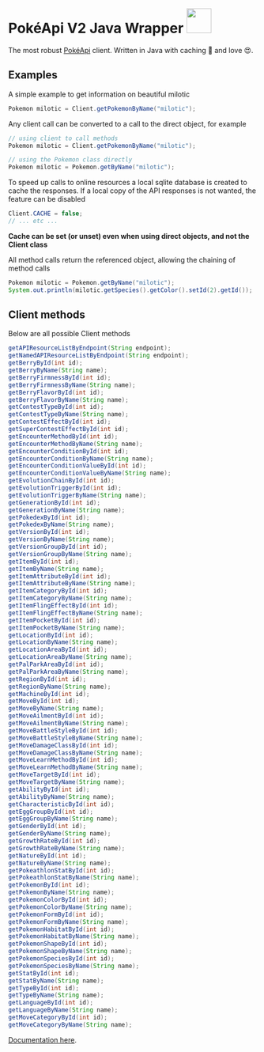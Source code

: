 # PokéApi V2 Java Wrapper <img heigth=50 width=50 src="https://cdn.bulbagarden.net/upload/thumb/3/36/350Milotic.png/250px-350Milotic.png">
The most robust [PokéApi](https://www.pokeapi.co/) client. Written in Java with caching 🤖 and love 😍.

## Examples
A simple example to get information on beautiful milotic

```java
Pokemon milotic = Client.getPokemonByName("milotic");
```

Any client call can be converted to a call to the direct object, for example

```java
// using client to call methods
Pokemon milotic = Client.getPokemonByName("milotic");

// using the Pokemon class directly
Pokemon milotic = Pokemon.getByName("milotic");
```

To speed up calls to online resources a local sqlite database is created to cache the responses. If a local copy of the API responses is not wanted, the feature can be disabled

```java
Client.CACHE = false;
// ... etc ...
```
**Cache can be set (or unset) even when using direct objects, and not the Client class**

All method calls return the referenced object, allowing the chaining of method calls

```java
Pokemon milotic = Pokemon.getByName("milotic");
System.out.println(milotic.getSpecies().getColor().setId(2).getId());
```
## Client methods
Below are all possible Client methods

```java
getAPIResourceListByEndpoint(String endpoint);
getNamedAPIResourceListByEndpoint(String endpoint);
getBerryById(int id);
getBerryByName(String name);
getBerryFirmnessById(int id);
getBerryFirmnessByName(String name);
getBerryFlavorById(int id);
getBerryFlavorByName(String name);
getContestTypeById(int id);
getContestTypeByName(String name);
getContestEffectById(int id);
getSuperContestEffectById(int id);
getEncounterMethodById(int id);
getEncounterMethodByName(String name);
getEncounterConditionById(int id);
getEncounterConditionByName(String name);
getEncounterConditionValueById(int id);
getEncounterConditionValueByName(String name);
getEvolutionChainById(int id);
getEvolutionTriggerById(int id);
getEvolutionTriggerByName(String name);
getGenerationById(int id);
getGenerationByName(String name);
getPokedexById(int id);
getPokedexByName(String name);
getVersionById(int id);
getVersionByName(String name);
getVersionGroupById(int id);
getVersionGroupByName(String name);
getItemById(int id);
getItemByName(String name);
getItemAttributeById(int id);
getItemAttributeByName(String name);
getItemCategoryById(int id);
getItemCategoryByName(String name);
getItemFlingEffectById(int id);
getItemFlingEffectByName(String name);
getItemPocketById(int id);
getItemPocketByName(String name);
getLocationById(int id);
getLocationByName(String name);
getLocationAreaById(int id);
getLocationAreaByName(String name);
getPalParkAreaById(int id);
getPalParkAreaByName(String name);
getRegionById(int id);
getRegionByName(String name);
getMachineById(int id);
getMoveById(int id);
getMoveByName(String name);
getMoveAilmentById(int id);
getMoveAilmentByName(String name);
getMoveBattleStyleById(int id);
getMoveBattleStyleByName(String name);
getMoveDamageClassById(int id);
getMoveDamageClassByName(String name);
getMoveLearnMethodById(int id);
getMoveLearnMethodByName(String name);
getMoveTargetById(int id);
getMoveTargetByName(String name);
getAbilityById(int id);
getAbilityByName(String name);
getCharacteristicById(int id);
getEggGroupById(int id);
getEggGroupByName(String name);
getGenderById(int id);
getGenderByName(String name);
getGrowthRateById(int id);
getGrowthRateByName(String name);
getNatureById(int id);
getNatureByName(String name);
getPokeathlonStatById(int id);
getPokeathlonStatByName(String name);
getPokemonById(int id);
getPokemonByName(String name);
getPokemonColorById(int id);
getPokemonColorByName(String name);
getPokemonFormById(int id);
getPokemonFormByName(String name);
getPokemonHabitatById(int id);
getPokemonHabitatByName(String name);
getPokemonShapeById(int id);
getPokemonShapeByName(String name);
getPokemonSpeciesById(int id);
getPokemonSpeciesByName(String name);
getStatById(int id);
getStatByName(String name);
getTypeById(int id);
getTypeByName(String name);
getLanguageById(int id);
getLanguageByName(String name);
getMoveCategoryById(int id);
getMoveCategoryByName(String name);
```
[Documentation here](https://pokeapi.co/docsv2/).
